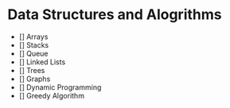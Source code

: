 # Data Structures and Alogrithms
- [] Arrays
- [] Stacks
- [] Queue
- [] Linked Lists
- [] Trees
- [] Graphs
- [] Dynamic Programming
- [] Greedy Algorithm

